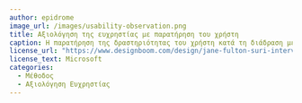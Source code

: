 ```yaml
---
author: epidrome
image_url: /images/usability-observation.png
title: Αξιολόγηση της ευχρηστίας με παρατήρηση του χρήστη 
caption: Η παρατήρηση της δραστηριότητας του χρήστη κατά τη διάδραση με τον υπολογιστή είναι η πιο δημοφιλής και απλή τεχνική αξιολόγησης μιας νέας εφαρμογής ή συσκευής. Για μια νέα συσκευή εισόδου ο χρήστης εκτελεί τυπικές διεργασίες σε διαθέσιμο λογισμικό ή ακόμη καλύτερα σε ειδικό λογισμικό, το οποίο καταγράφει με λεπτομέρεια τις συμπεριφορές.
license_url: "https://www.designboom.com/design/jane-fulton-suri-interview-ideo-little-book-of-design-research-ethics-04-25-2016/"
license_text: Microsoft 
categories:
  - Μέθοδος
  - Αξιολόγηση Ευχρηστίας
---
```

